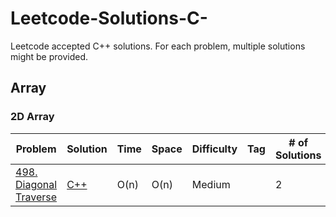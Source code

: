 # Leetcode-Solutions-C-
Leetcode accepted C++ solutions. For each problem, multiple solutions might be provided.

## Array

### 2D Array

|Problem|Solution|Time|Space|Difficulty|Tag|# of Solutions|
|-----|---------------- | --------------- | --------------- | --------------- | --------------- | --------------- |
|[498. Diagonal Traverse](https://leetcode.com/problems/diagonal-traverse/)|[C++](Array/diagonal_traverse.cpp)|O(n)|O(n)|Medium||2|
